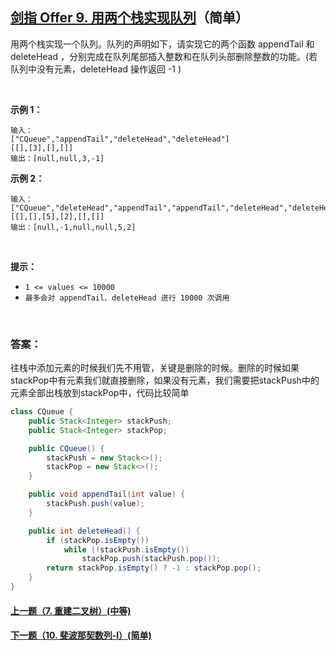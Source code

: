 ## [剑指 Offer 9. 用两个栈实现队列](https://leetcode-cn.com/problems/yong-liang-ge-zhan-shi-xian-dui-lie-lcof/)（简单）

用两个栈实现一个队列。队列的声明如下，请实现它的两个函数 appendTail 和 deleteHead ，分别完成在队列尾部插入整数和在队列头部删除整数的功能。(若队列中没有元素，deleteHead 操作返回 -1 )

<br/>

**示例 1：**

```
输入：
["CQueue","appendTail","deleteHead","deleteHead"]
[[],[3],[],[]]
输出：[null,null,3,-1]
```

**示例 2：**

```
输入：
["CQueue","deleteHead","appendTail","appendTail","deleteHead","deleteHead"]
[[],[],[5],[2],[],[]]
输出：[null,-1,null,null,5,2]
```

<br/>

**提示：**

- `1 <= values <= 10000`
- `最多会对 appendTail、deleteHead 进行 10000 次调用`

<br/>

### 答案：

往栈中添加元素的时候我们先不用管，关键是删除的时候。删除的时候如果stackPop中有元素我们就直接删除，如果没有元素，我们需要把stackPush中的元素全部出栈放到stackPop中，代码比较简单

```java
class CQueue {
    public Stack<Integer> stackPush;
    public Stack<Integer> stackPop;

    public CQueue() {
        stackPush = new Stack<>();
        stackPop = new Stack<>();
    }

    public void appendTail(int value) {
        stackPush.push(value);
    }

    public int deleteHead() {
        if (stackPop.isEmpty())
            while (!stackPush.isEmpty())
                stackPop.push(stackPush.pop());
        return stackPop.isEmpty() ? -1 : stackPop.pop();
    }
}
```



#### [上一题（7. 重建二叉树）(中等)](https://github.com/sdwwld/leetCode/blob/master/src/main/java/com/wld/java/offer/剑指Offer07.md)

#### [下一题（10. 斐波那契数列-I）(简单)](https://github.com/sdwwld/leetCode/blob/master/src/main/java/com/wld/java/offer/剑指Offer10-I.md)